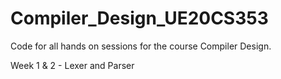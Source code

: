 # Compiler_Design_UE20CS353
Code for all hands on sessions for the course Compiler Design.

Week 1 & 2 - Lexer and Parser
